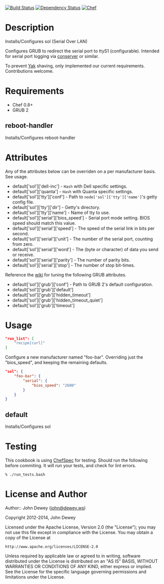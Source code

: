 [![Build Status](http://img.shields.io/travis/retr0h/cookbook-sol.svg?style=flat-square)](https://travis-ci.org/retr0h/cookbook-sol)
[![Dependency Status](http://img.shields.io/gemnasium/retr0h/cookbook-sol.svg?style=flat-square)](https://gemnasium.com/retr0h/cookbook-sol)
[![Chef](http://img.shields.io/cookbook/v/sol.svg?style=flat-square)](https://supermarket.getchef.com/cookbooks/sol)

Description
===========

Installs/Configures sol (Serial Over LAN)

Configures GRUB to redirect the serial port to ttyS1 (configurable).  Intended for serial port logging via [conserver](http://www.conserver.com) or similar.

To prevent [Yak](http://en.wiktionary.org/wiki/yak_shaving) shaving, only implemented our current requirements.  Contributions welcome.

Requirements
============

* Chef 0.8+
* GRUB 2

reboot-handler
----

Installs/Configures reboot-handler

Attributes
==========

Any of the attributes below can be overriden on a per manufacturer basis.  See usage.

* default['sol']['dell-inc'] - `Hash` with Dell specific settings.
* default['sol']['quanta'] - `Hash` with Quanta specific settings.
* default['sol']['tty']['conf'] - Path to `node['sol']['tty']['name']`'s getty config file.
* default['sol']['tty']['dir'] - Getty's directory.
* default['sol']['tty']['name'] - Name of tty to use.
* default['sol']['serial']['bios_speed'] - Serial port mode setting.  BIOS speed should match this value.
* default['sol']['serial']['speed'] - The speed of the serial link in bits per second.
* default['sol']['serial']['unit'] - The number of the serial port, counting from zero.
* default['sol']['serial']['word'] - The (byte or character) of data you send or receive.
* default['sol']['serial']['parity'] - The number of parity bits.
* default['sol']['serial']['stop'] -  The number of stop bit-times.

Reference the [wiki](https://help.ubuntu.com/community/Grub2) for tuning the following GRUB attributes.

* default['sol']['grub']['conf'] - Path to GRUB 2's default configuration.
* default['sol']['grub']['default']
* default['sol']['grub']['hidden_timeout']
* default['sol']['grub']['hidden_timeout_quiet']
* default['sol']['grub']['timeout']

Usage
=====

```json
"run_list": [
    "recipe[curl]"
]
```

Configure a new manufacturer named "foo-bar".
Overriding just the "bios_speed", and keeping the remaining defaults.

```json
"sol": {
    "foo-bar": {
        "serial": {
            "bios_speed": "2600"
        }
    }
}
```

default
----

Installs/Configures sol

Testing
=====

This cookbook is using [ChefSpec](https://github.com/acrmp/chefspec) for
testing.  Should run the following before commiting.  It will run your tests,
and check for lint errors.

    % ./run_tests.bash

License and Author
==================

Author:: John Dewey (<john@dewey.ws>)

Copyright 2012-2014, John Dewey

Licensed under the Apache License, Version 2.0 (the "License");
you may not use this file except in compliance with the License.
You may obtain a copy of the License at

    http://www.apache.org/licenses/LICENSE-2.0

Unless required by applicable law or agreed to in writing, software
distributed under the License is distributed on an "AS IS" BASIS,
WITHOUT WARRANTIES OR CONDITIONS OF ANY KIND, either express or implied.
See the License for the specific language governing permissions and
limitations under the License.
